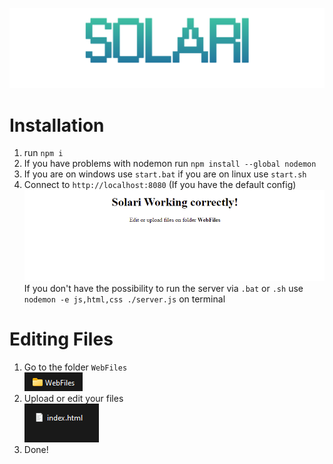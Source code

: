 ![Solari banner](https://github.com/BringFeel/solari/blob/main/images/solari-web-server.png)



# Installation
1) run `npm i`
2) If you have problems with nodemon run `npm install --global nodemon`
3) If you are on windows use `start.bat` if you are on linux use `start.sh`
4) Connect to `http://localhost:8080` (If you have the default config)\
![Solari webhost working](https://github.com/BringFeel/solari/blob/main/images/solari-working.png)\
If you don't have the possibility to run the server via `.bat` or `.sh` use `nodemon -e js,html,css ./server.js` on terminal

# Editing Files
1) Go to the folder `WebFiles`\
![Folder](https://github.com/BringFeel/solari/blob/main/images/folder.png)
2) Upload or edit your files\
![File](https://github.com/BringFeel/solari/blob/main/images/file.png)
3) Done!
